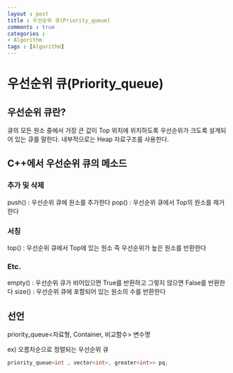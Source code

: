```yaml
---
layout : post
title : 우선순위 큐(Priority_queue)
comments : true
categories : 
- Algorithm
tags : [Algorithm]
---
```

# 우선순위 큐(Priority_queue)

## 우선순위 큐란?
큐의 모든 원소 중에서 가장 큰 값이 Top 위치에 위치하도록 우선순위가 크도록 설계되어 있는 큐를 말한다.
내부적으로는 Heap 자료구조를 사용한다.


## C++에서 우선순위 큐의 메소드

### 추가 및 삭제
push() : 우선순위 큐에 원소를 추가한다
pop()  : 우선순위 큐에서 Top의 원소를 제거한다

### 서칭
top() :  우선순위 큐에서 Top에 있는 원소 즉 우선순위가 높은 원소를 반환한다

### Etc.
empty() : 우선순위 큐가 비어있으면 True를 반환하고 그렇지 않으면 False를 반환한다
size() : 우선순위 큐에 포함되어 있는 원소의 수를 반환한다


## 선언

priority_queue<자료형, Container, 비교함수> 변수명

ex) 오름차순으로 정렬되는 우선순위 큐
```c
priority_queue<int , vector<int>, greater<int>> pq;
```